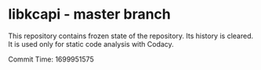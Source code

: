# libkcapi - master branch

This repository contains frozen state of the repository.
Its history is cleared. It is used only for static code
analysis with Codacy.

Commit Time: 1699951575